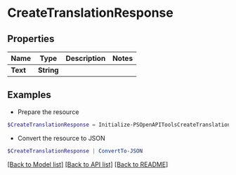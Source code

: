 # CreateTranslationResponse
## Properties

Name | Type | Description | Notes
------------ | ------------- | ------------- | -------------
**Text** | **String** |  | 

## Examples

- Prepare the resource
```powershell
$CreateTranslationResponse = Initialize-PSOpenAPIToolsCreateTranslationResponse  -Text null
```

- Convert the resource to JSON
```powershell
$CreateTranslationResponse | ConvertTo-JSON
```

[[Back to Model list]](../README.md#documentation-for-models) [[Back to API list]](../README.md#documentation-for-api-endpoints) [[Back to README]](../README.md)

